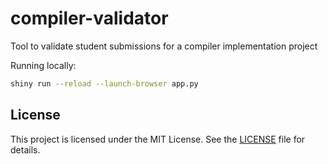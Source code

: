 # compiler-validator
Tool to validate student submissions for a compiler implementation project

Running locally:
```sh
shiny run --reload --launch-browser app.py
```

## License
This project is licensed under the MIT License. See the [LICENSE](LICENSE) file for details.